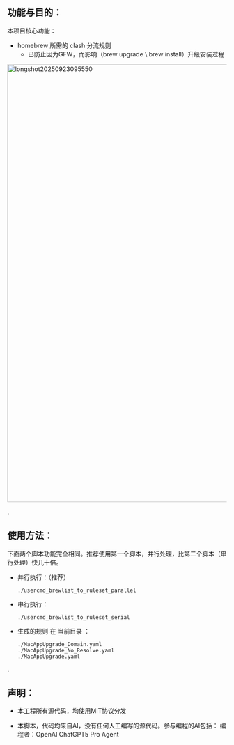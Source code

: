 
功能与目的：
--------------------------------

本项目核心功能：

 - homebrew 所需的 clash 分流规则 
     - 已防止因为GFW，而影响（brew upgrade \ brew install）升级安装过程

<img width="1081" height="1006" alt="longshot20250923095550" src="https://github.com/user-attachments/assets/2b1239ef-9d8b-4db2-bc46-6364451cc040" />

.


使用方法：
--------------------------------

下面两个脚本功能完全相同。推荐使用第一个脚本，并行处理，比第二个脚本（串行处理）快几十倍。


- 并行执行：（推荐）
    ```
    ./usercmd_brewlist_to_ruleset_parallel 
    ```

- 串行执行：
    ```
    ./usercmd_brewlist_to_ruleset_serial
    ```


- 生成的规则 在 当前目录 ：
    ```
    ./MacAppUpgrade_Domain.yaml
    ./MacAppUpgrade_No_Resolve.yaml
    ./MacAppUpgrade.yaml
     ```

.


声明：
--------------------------------
   
 - 本工程所有源代码，均使用MIT协议分发

 - 本脚本，代码均来自AI，没有任何人工编写的源代码。参与编程的AI包括：
   编程者：OpenAI ChatGPT5 Pro Agent 
